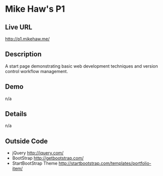 # Mike Haw's P1

## Live URL
<http://p1.mikehaw.me/>

## Description
A start page demonstrating basic web development techniques and version control workflow management. 

## Demo
n/a

## Details
n/a

## Outside Code
* jQuery <http://jquery.com/>
* BootStrap <http://getbootstrap.com/>
* StartBootStrap Theme <http://startbootstrap.com/templates/portfolio-item/>
